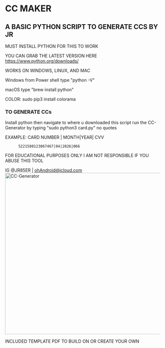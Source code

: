 # CC MAKER

## A BASIC PYTHON SCRIPT TO GENERATE CCS BY JR

MUST INSTALL PYTHON FOR THIS TO WORK

YOU CAN GRAB THE LATEST VERSION HERE 
https://www.python.org/downloads/

WORKS ON WINDOWS, LINUX, AND MAC

Windows from Power shell type "python -V"

macOS type "brew install python"

COLOR: sudo pip3 install colorama 

### TO GENERATE CCs

Install python then navigate to where u downloaded this script
run the CC-Generator by typing "sudo python3 card.py" no quotes

EXAMPLE:  CARD NUMBER | MONTH|YEAR| CVV

          5221580123067467|04|2026|066

FOR EDUCATIONAL PURPOSES ONLY I AM NOT RESPONSIBLE IF YOU ABUSE THIS TOOL

IG @JR85ER | ohAndroid@icloud.com
<img width="525" alt="CC-Generator" src="https://user-images.githubusercontent.com/119916323/226211527-12cc41be-f0c1-40dc-a816-3c2d9199c72d.png">

 
INCLUDED TEMPLATE PDF TO BUILD ON OR CREATE YOUR OWN
